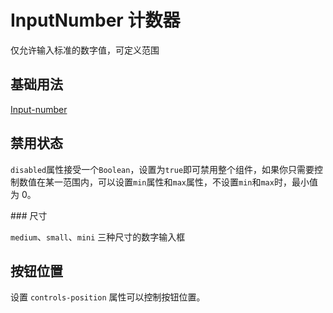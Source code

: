 # InputNumber 计数器

仅允许输入标准的数字值，可定义范围

<script>
  export default {
    data() {
      return {
        num1: 1,
        num2: 1,
        num3: 5,
        num4: 1,
        num5: 1,
        num6: 1,
        num7: 1,
        num8: 1
      }
    },
    methods: {
      handleChange(value) {
        console.log(value);
      }
    }
  };
</script>

<style>
  .el-input-number + .el-input-number {
    margin-left: 10px;
  }
</style>

## 基础用法

[Input-number](http://element.eleme.io/#/zh-CN/component/input-number)

<template>
  <el-input-number v-model="num1" @change="handleChange" :min="1" :max="10" label="描述文字"></el-input-number>
</template>

## 禁用状态

`disabled`属性接受一个`Boolean`，设置为`true`即可禁用整个组件，如果你只需要控制数值在某一范围内，可以设置`min`属性和`max`属性，不设置`min`和`max`时，最小值为 0。

<template>
  <el-input-number v-model="num2" :disabled="true"></el-input-number>
</template>
### 尺寸

`medium`、`small`、`mini` 三种尺寸的数字输入框

<template>
  <el-input-number v-model="num4"></el-input-number>
  <el-input-number size="medium" v-model="num5"></el-input-number>
  <el-input-number size="small" v-model="num6"></el-input-number>
  <el-input-number size="mini" v-model="num7"></el-input-number>
</template>

## 按钮位置

设置 `controls-position` 属性可以控制按钮位置。

<template>
  <el-input-number v-model="num8" controls-position="right" @change="handleChange" :min="1" :max="10"></el-input-number>
</template>

